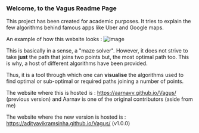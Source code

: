 ### Welcome, to the Vagus Readme Page
This project has been created for academic purposes. It tries to explain the few algorithms behind famous apps like Uber and Google maps.

An example of how this website looks :
![image](https://user-images.githubusercontent.com/85366995/179000167-8fc82c1d-2700-4ffa-b379-d66a3d75f754.png)


This is basically in a sense, a "maze solver". However, it does not strive to take **just** the path that joins two points but, the most optimal path too. This is why, a host of different algorithms have been provided.

Thus, it is a tool through which one can **visualise** the algorithms used to find optimal or sub-optimal or required paths joining a number of points.

The website where this is hosted is : https://aarnavv.github.io/Vagus/ (previous version) and Aarnav is one of the original contributors (aside from me)


The website where the new version is hosted is :
https://adityavikramsinha.github.io/Vagus/ (v1.0.0)
